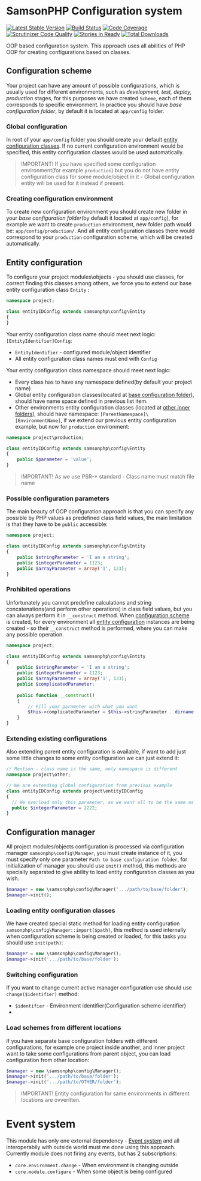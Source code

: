 # SamsonPHP Configuration system

[![Latest Stable Version](https://poser.pugx.org/samsonphp/config/v/stable.svg)](https://packagist.org/packages/samsonphp/config) 
[![Build Status](https://travis-ci.org/SamsonPHP/config.svg?branch=master)](https://travis-ci.org/SamsonPHP/config)
[![Code Coverage](https://scrutinizer-ci.com/g/samsonphp/config/badges/coverage.png?b=master)](https://scrutinizer-ci.com/g/samsonphp/config/?branch=master)
[![Scrutinizer Code Quality](https://scrutinizer-ci.com/g/samsonphp/config/badges/quality-score.png?b=master)](https://scrutinizer-ci.com/g/samsonphp/config/?branch=master)
[![Stories in Ready](https://badge.waffle.io/samsonphp/config.png?label=ready&title=Ready)](https://waffle.io/samsonphp/config)
[![Total Downloads](https://poser.pugx.org/samsonphp/config/downloads.svg)](https://packagist.org/packages/samsonphp/config)

OOP based configuration system. This approach uses all abilities of PHP OOP for creating configurations based on classes.  

## Configuration scheme
Your project can have any amount of possible configurations, which is usually used for different environments, such as *development, test, deploy, production* stages,
for this purposes we have created ```Scheme```, each of them corresponds to specific environment. In practice you should have _base configuration folder_,
by default it is located at ```app/config``` folder. 

### Global configuration 
In root of your ```app/config``` folder you should create your default [entity configuration classes](#entity-configuration). If no current configuration environment would be specified, this
entity configuration classes would be used automatically. 
> IMPORTANT! If you have specified some configuration environment(for example ```production```) but you do not have entity configuration class for some module/object in it - Global
configuration entity will be used for it instead if present.

### Creating configuration environment
To create new configuration environment you should create new folder in your _base configuration folder_(by default it located at ```app/config```), for example we want to create ```production``` environment, new folder path would be: ```app/config/production/```. And all entity configuration classes there would correspond to your ```production``` configuration scheme, which will be created automatically.

## Entity configuration
To configure your project modules\objects  - you should use classes, for correct finding this classes among others, we force you to extend our base entity configuration class ```Entity``` :

```php
namespace project;

class entityIDConfig extends samsonphp\config\Entity
{    
}
```

Your entity configuration class name should meet next logic: ```[EntityIdentifier]Config```:
* ```EntityIdentifier``` - configured module/object identifier  
* All entity configuration class names must end with ```Config```

Your entity configuration class namespace should meet next logic:
* Every class has to have any namespace defined(by default your project name)
* Global entity configuration classes(located at [base configuration folder](#configuration-scheme)), should
have name space defined in previous list item.
* Other environments entity configuration classes (located at [other inner folders](#creating-configuration-environment)),
should have namespace: ```[ParentNamespace]\[EnvironmentName]```, if we extend our previous entity configuration example, but now for ```production``` environment:

```php
namespace project\production;

class entityIDConfig extends samsonphp\config\Entity
{
    public $parameter = 'value';
}
```

> IMPORTANT! As we use PSR-* standard - Class name must match file name

### Possible configuration parameters
The main beauty of OOP configuration approach is that you can specify any possible  by PHP values as predefined class field values, the main
limitation is that they have to be ```public``` accessible:

```php
namespace project;

class entityIDConfig extends samsonphp\config\Entity
{    
    public $stringParameter = 'I am a string';
    public $integerParameter = 1123;
    public $arrayParameter = array('1', 123);
}
```

### Prohibited operations  
Unfortunately you cannot predefine calculations and string concatenations(and perform other operations) in class field values, but you can 
always perform it in ```__construct``` method. When [configuration scheme](#configuration-scheme) is created, for every environment all 
[entity configuration](#entity-configuration) instances are being created - so their ```__construct``` method is performed, where you
can make any possible operation.

```php
namespace project;

class entityIDConfig extends samsonphp\config\Entity
{    
    public $stringParameter = 'I am a string';
    public $integerParameter = 1123;
    public $arrayParameter = array('1', 123);
    public $complicatedParameter;
    
    public function __construct()
    {
        // Fill your parameter with what you want
        $this->complicatedParameter = $this->stringParameter . dirname(__DIR__); 
    }
}
```

### Extending existing configurations
Also extending parent entity configuration is available, if want to add just some little changes to some entity configuration we can just extend it:
```php
// Mention - class name is the same, only namespace is different
namespace project\other;

// We are extending global configuration from previous example
class entityIDConfig extends project\entityIDConfig
{
  // We overload only this parameter, as we want all to be the same as parent
  public $integerParameter = 2222;
}
```

## Configuration manager
All project modules/objects configuration is processed via configuration manager ```samsonphp\config\Manager```, you must create instance of it, you must specify
only one parameter ```Path to base configuration folder```, for initialization of manager you should use ```init()``` method, this methods are specially separated
to give ability to load entity configuration classes as you wish.  
```php 
$manager = new \samsonphp\config\Manager('.../path/to/base/folder');
$manager->init();
```

### Loading entity configuration classes
We have created special static method for loading entity configuration ```samsonphp\config\Manager::import($path)```, this method is used internally when configuration scheme is being created or loaded, for this tasks you should use ```init(path)```:
```php 
$manager = new \samsonphp\config\Manager();
$manager->init('.../path/to/base/folder');
```

### Switching configuration
If you want to change current active manager configuration use should use ```change($identifier)``` method:
* ```$identifier``` - Environment identifier(Configuration scheme identifier)
* 
### Load schemes from different locations
If you have separate base configuration folders with different configurations, for example one project inside another, and inner project want to take some configurations from parent object, you can load configuration from other location:
```php 
$manager = new \samsonphp\config\Manager();
$manager->init('.../path/to/base/folder');
$manager->init('.../path/to/OTHER/folder');
```
> IMPORTANT! Entity configuration for same environments in different locations are ovveritten.

# Event system
This module has only one external dependency - [Event system](https://github.com/samsonos/php_event) and all interoperabily with outside world must me done using this approach. 
Currently module does not firing any events, but has 2 subscriptions:
* ```core.environment.change``` - When environment is changing outside
* ```core.module.configure``` - When some object is being configured


